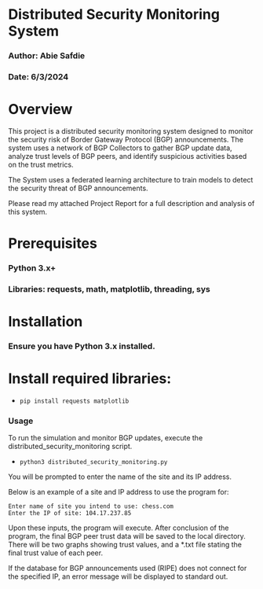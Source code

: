 # Distributed Security Monitoring System
### Author: Abie Safdie
### Date: 6/3/2024

# Overview
This project is a distributed security monitoring system designed to monitor the security risk of Border Gateway Protocol (BGP) announcements. The system uses a network of BGP Collectors to gather BGP update data, analyze trust levels of BGP peers, and identify suspicious activities based on the trust metrics.

The System uses a federated learning architecture to train models to detect the security threat of BGP announcements.

Please read my attached Project Report for a full description and analysis of this system.


# Prerequisites
### Python 3.x+
### Libraries: requests, math, matplotlib, threading, sys

# Installation
### Ensure you have Python 3.x installed.
# Install required libraries:
* ```pip install requests matplotlib``` 

### Usage
To run the simulation and monitor BGP updates, execute the distributed_security_monitoring script.
* ```python3 distributed_security_monitoring.py```

You will be prompted to enter the name of the site and its IP address. 

Below is an example of a site and IP address to use the program for:

    Enter name of site you intend to use: chess.com 
    Enter the IP of site: 104.17.237.85

Upon these inputs, the program will execute. After conclusion of the program, the final BGP peer trust data will be saved to the local directory. There will be two graphs showing trust values, and a *.txt file stating the final trust value of each peer.

If the database for BGP announcements used (RIPE) does not connect for the specified IP, an error message will be displayed to standard out.